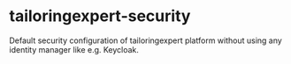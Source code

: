 # tailoringexpert-security

Default security configuration of tailoringexpert platform without using any identity manager like e.g. Keycloak.


